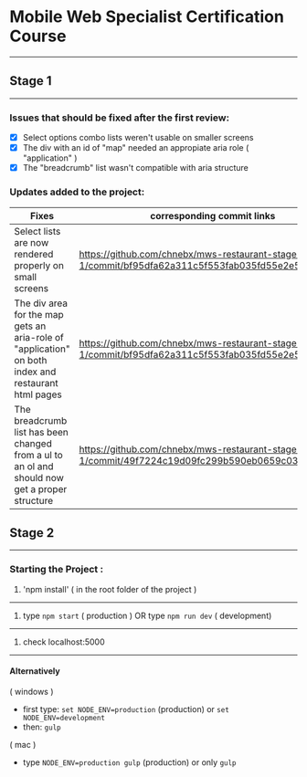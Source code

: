 # Mobile Web Specialist Certification Course
---

## Stage 1

---

### Issues that should be fixed after the first review:

- [x] Select options combo lists weren't usable on smaller screens
- [x] The div with an id of "map" needed an appropiate aria role ( "application" )
- [x] The "breadcrumb" list wasn't compatible with aria structure

### Updates added to the project:

| Fixes |  corresponding commit links |
| ----- |  ----- |
| Select lists are now rendered properly on small screens |  https://github.com/chnebx/mws-restaurant-stage-1/commit/bf95dfa62a311c5f553fab035fd55e2e546efaef |
| The div area for the map gets an aria-role of "application" on both index and restaurant html pages |  https://github.com/chnebx/mws-restaurant-stage-1/commit/bf95dfa62a311c5f553fab035fd55e2e546efaef |
| The breadcrumb list has been changed from a ul to an ol and should now get a proper structure |  https://github.com/chnebx/mws-restaurant-stage-1/commit/49f7224c19d09fc299b590eb0659c0398a39a1fe |


## Stage 2 

----

### Starting the Project :
1. 'npm install' ( in the root folder of the project )
---
1. type `npm start` ( production ) OR type `npm run dev` ( development)
---
1. check localhost:5000
---

#### Alternatively

( windows ) 
* first type: `set NODE_ENV=production` (production) or `set NODE_ENV=development`
* then: `gulp`

( mac )
* type `NODE_ENV=production gulp` (production) or only `gulp` 
